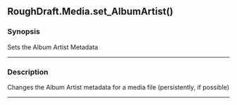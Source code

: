 RoughDraft.Media.set_AlbumArtist()
----------------------------------

### Synopsis
Sets the Album Artist Metadata

---

### Description

Changes the Album Artist metadata for a media file (persistently, if possible)

---
